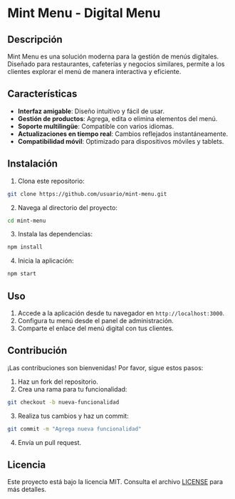 # Mint Menu - Digital Menu

## Descripción
Mint Menu es una solución moderna para la gestión de menús digitales. Diseñado para restaurantes, cafeterías y negocios similares, permite a los clientes explorar el menú de manera interactiva y eficiente.

## Características
- **Interfaz amigable**: Diseño intuitivo y fácil de usar.
- **Gestión de productos**: Agrega, edita o elimina elementos del menú.
- **Soporte multilingüe**: Compatible con varios idiomas.
- **Actualizaciones en tiempo real**: Cambios reflejados instantáneamente.
- **Compatibilidad móvil**: Optimizado para dispositivos móviles y tablets.

## Instalación
1. Clona este repositorio:
  ```bash
  git clone https://github.com/usuario/mint-menu.git
  ```
2. Navega al directorio del proyecto:
  ```bash
  cd mint-menu
  ```
3. Instala las dependencias:
  ```bash
  npm install
  ```
4. Inicia la aplicación:
  ```bash
  npm start
  ```

## Uso
1. Accede a la aplicación desde tu navegador en `http://localhost:3000`.
2. Configura tu menú desde el panel de administración.
3. Comparte el enlace del menú digital con tus clientes.

## Contribución
¡Las contribuciones son bienvenidas! Por favor, sigue estos pasos:
1. Haz un fork del repositorio.
2. Crea una rama para tu funcionalidad:
  ```bash
  git checkout -b nueva-funcionalidad
  ```
3. Realiza tus cambios y haz un commit:
  ```bash
  git commit -m "Agrega nueva funcionalidad"
  ```
4. Envía un pull request.

## Licencia
Este proyecto está bajo la licencia MIT. Consulta el archivo [LICENSE](LICENSE) para más detalles.